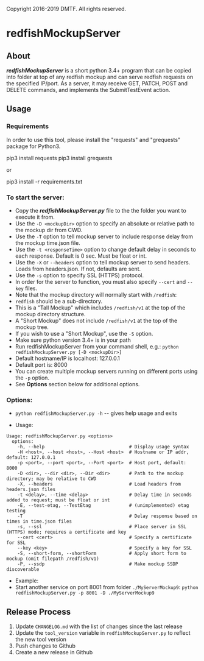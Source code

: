 Copyright 2016-2019 DMTF. All rights reserved.

# redfishMockupServer

## About

***redfishMockupServer*** is a short python 3.4+ program that can be copied into folder at top of any redfish mockup and can serve redfish requests on the specified IP/port.  As a server, it may receive GET, PATCH, POST and DELETE commands, and implements the SubmitTestEvent action.

## Usage

### Requirements

In order to use this tool, please install the "requests" and "grequests" package for Python3.

pip3 install requests
pip3 install grequests

or

pip3 install -r requirements.txt

### To start the server:

* Copy the ***redfishMockupServer.py*** file to the the folder you want to execute it from.
* Use the `-D <mockupDir>` option to specify an absolute or relative path to the mockup dir from CWD.
* Use the `-T` option to tell mockup server to include response delay from the mockup time.json file.
* Use the `-t <responseTime>` option to change default delay in seconds to each response. Default is 0 sec. Must be float or int.
* Use the `-X` or `--headers` option to tell mockup server to send headers. Loads from headers.json. If not, defaults are sent.
* Use the `-s` option to specify SSL (HTTPS) protocol.
 * In order for the server to function, you must also specify `--cert` and `--key` files.
* Note that the mockup directory will normally start with `/redfish`:
 * `redfish` should be a sub-directory.
 * This is a "Tall Mockup" which includes `/redfish/v1` at the top of the mockup directory structure.
 * A "Short Mockup" does not include `/redfish/v1` at the top of the mockup tree.
 * If you wish to use a "Short Mockup", use the `-S` option.
* Make sure python version 3.4+ is in your path
* Run redfishMockupServer from your command shell, e.g.: `python redfishMockupServer.py [-D <mockupDir>]`
* Default hostname/IP is localhost: 127.0.0.1
* Default port is: 8000
* You can create multiple mockup servers running on different ports using the `-p` option.
* See **Options** section below for additional options.

### Options:

* `python redfishMockupServer.py -h` -- gives help usage and exits

* Usage:

```
Usage: redfishMockupServer.py <options>
  options:
    -h, --help                               # Display usage syntax
    -H <host>, --host <host>, --Host <host>  # Hostname or IP addr, default: 127.0.0.1
    -p <port>, --port <port>, --Port <port>  # Host port, default: 8000
    -D <dir>, --dir <dir>, --Dir <dir>       # Path to the mockup directory; may be relative to CWD
    -X, --headers                            # Load headers from headers.json files
    -t <delay>, --time <delay>               # Delay time in seconds added to request; must be float or int
    -E, --test-etag, --TestEtag              # (unimplemented) etag testing
    -T                                       # Delay response based on times in time.json files
    -s, --ssl                                # Place server in SSL (HTTPS) mode; requires a certificate and key
    --cert <cert>                            # Specify a certificate for SSL
    --key <key>                              # Specify a key for SSL
    -S, --short-form, --shortForm            # Apply short form to mockup (omit filepath /redfish/v1)
    -P, --ssdp                               # Make mockup SSDP discoverable
```

* Example:    
 * Start another service on port 8001 from folder `./MyServerMockup9`:
`python redfishMockupServer.py -p 8001 -D ./MyServerMockup9`

## Release Process

1. Update `CHANGELOG.md` with the list of changes since the last release
2. Update the `tool_version` variable in `redfishMockupServer.py` to reflect the new tool version
3. Push changes to Github
4. Create a new release in Github
